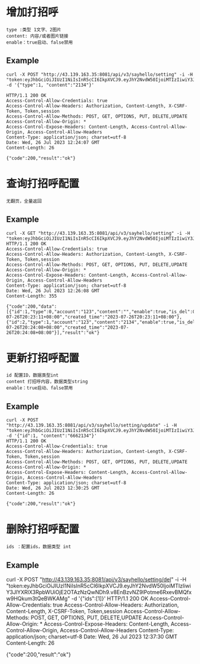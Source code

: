 # 增加打招呼

    type :类型 1文字、2图片
    content: 内容/或者图片链接
    enable：true启动、false禁用

## Example 


    curl -X POST "http://43.139.163.35:8081/api/v3/sayhello/setting" -i -H "token:eyJhbGciOiJIUzI1NiIsInR5cCI6IkpXVCJ9.eyJhY2NvdW50IjoiMTIzIiwiY3JlYXRlX3RpbWUiOjE2OTAzNzQwNDh9.v8EnBzvNZ9lPotme6RxevBMQfxw9HQkum3tQeBWKAMg"  -d '{"type":1, "content":"2134"}'

    HTTP/1.1 200 OK
    Access-Control-Allow-Credentials: true
    Access-Control-Allow-Headers: Authorization, Content-Length, X-CSRF-Token, Token,session
    Access-Control-Allow-Methods: POST, GET, OPTIONS, PUT, DELETE,UPDATE
    Access-Control-Allow-Origin: *
    Access-Control-Expose-Headers: Content-Length, Access-Control-Allow-Origin, Access-Control-Allow-Headers
    Content-Type: application/json; charset=utf-8
    Date: Wed, 26 Jul 2023 12:24:07 GMT
    Content-Length: 26

    {"code":200,"result":"ok"}


# 查询打招呼配置

    无翻页，全量返回

## Example

    curl -X GET "http://43.139.163.35:8081/api/v3/sayhello/setting" -i -H "token:eyJhbGciOiJIUzI1NiIsInR5cCI6IkpXVCJ9.eyJhY2NvdW50IjoiMTIzIiwiY3JlYXRlX3RpbWUiOjE2OTAzNzQwNDh9.v8EnBzvNZ9lPotme6RxevBMQfxw9HQkum3tQeBWKAMg"  
    HTTP/1.1 200 OK
    Access-Control-Allow-Credentials: true
    Access-Control-Allow-Headers: Authorization, Content-Length, X-CSRF-Token, Token,session
    Access-Control-Allow-Methods: POST, GET, OPTIONS, PUT, DELETE,UPDATE
    Access-Control-Allow-Origin: *
    Access-Control-Expose-Headers: Content-Length, Access-Control-Allow-Origin, Access-Control-Allow-Headers
    Content-Type: application/json; charset=utf-8
    Date: Wed, 26 Jul 2023 12:26:08 GMT
    Content-Length: 355

    {"code":200,"data":[{"id":1,"type":0,"account":"123","content":"","enable":true,"is_del":0,"updated_time":"2023-07-26T20:23:11+08:00","created_time":"2023-07-26T20:23:11+08:00"},{"id":2,"type":1,"account":"123","content":"2134","enable":true,"is_del":0,"updated_time":"2023-07-26T20:24:08+08:00","created_time":"2023-07-26T20:24:08+08:00"}],"result":"ok"}

# 更新打招呼配置
    id 配置ID，数据类型int
    content 打招呼内容，数据类型string
    enable：true启动、false禁用
## Example 

    curl -X POST "http://43.139.163.35:8081/api/v3/sayhello/setting/update" -i -H "token:eyJhbGciOiJIUzI1NiIsInR5cCI6IkpXVCJ9.eyJhY2NvdW50IjoiMTIzIiwiY3JlYXRlX3RpbWUiOjE2OTAzNzQwNDh9.v8EnBzvNZ9lPotme6RxevBMQfxw9HQkum3tQeBWKAMg"  -d '{"id":1, "content":"6662134"}'
    HTTP/1.1 200 OK
    Access-Control-Allow-Credentials: true
    Access-Control-Allow-Headers: Authorization, Content-Length, X-CSRF-Token, Token,session
    Access-Control-Allow-Methods: POST, GET, OPTIONS, PUT, DELETE,UPDATE
    Access-Control-Allow-Origin: *
    Access-Control-Expose-Headers: Content-Length, Access-Control-Allow-Origin, Access-Control-Allow-Headers
    Content-Type: application/json; charset=utf-8
    Date: Wed, 26 Jul 2023 12:30:25 GMT
    Content-Length: 26

    {"code":200,"result":"ok"}


# 删除打招呼配置

    ids ：配置ids，数据类型 int
## Example  

curl -X POST "http://43.139.163.35:8081/api/v3/sayhello/setting/del" -i -H "token:eyJhbGciOiJIUzI1NiIsInR5cCI6IkpXVCJ9.eyJhY2NvdW50IjoiMTIzIiwiY3JlYXRlX3RpbWUiOjE2OTAzNzQwNDh9.v8EnBzvNZ9lPotme6RxevBMQfxw9HQkum3tQeBWKAMg"  -d '{"ids":[1]}'
HTTP/1.1 200 OK
Access-Control-Allow-Credentials: true
Access-Control-Allow-Headers: Authorization, Content-Length, X-CSRF-Token, Token,session
Access-Control-Allow-Methods: POST, GET, OPTIONS, PUT, DELETE,UPDATE
Access-Control-Allow-Origin: *
Access-Control-Expose-Headers: Content-Length, Access-Control-Allow-Origin, Access-Control-Allow-Headers
Content-Type: application/json; charset=utf-8
Date: Wed, 26 Jul 2023 12:37:30 GMT
Content-Length: 26

{"code":200,"result":"ok"}